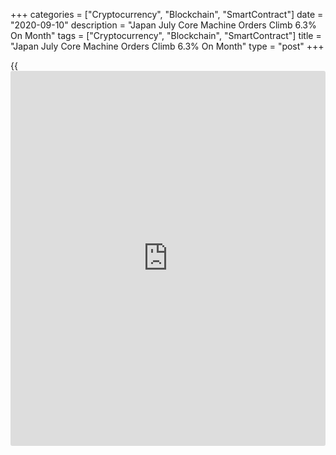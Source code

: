 +++
categories = ["Cryptocurrency", "Blockchain", "SmartContract"]
date = "2020-09-10"
description = "Japan July Core Machine Orders Climb 6.3% On Month"
tags = ["Cryptocurrency", "Blockchain", "SmartContract"]
title = "Japan July Core Machine Orders Climb 6.3% On Month"
type = "post"
+++

{{<iframe id="large-banner" src="https://www.bounty.group/#slide=24.0" width="100%" height="600" scrolling="no" style="border: 0px solid rgb(216, 221, 230); border-radius: 3px;">}}

The total value of core machine orders in Japan gained a seasonally
adjusted 6.3 percent on month in July, the Cabinet Office said on
Thursday - coming in at 751.3 billion yen.

That beat expectations for an increase of 1.9 percent following the 7.6
percent decline in June.

On a yearly basis, core machine orders dropped 16.2 percent - also
beating forecasts for a fall of 18.3 percent after tumbling 22.5 percent
in the previous month.

Government orders plummeted 30.4 percent on month and 18.5 percent on
year in July, while orders from overseas gained 13.8 percent on month
and sank 25.3 percent on year.

Orders from agencies rose 2.3 percent on month and dropped 15.0 percent
on year.

For the third quarter of 2020, core machine orders are forecast to have
fallen 1.9 percent on quarter and 15.5 percent on year.

The total value of machinery orders received by 280 manufacturers
operating in Japan - including volatile ones for ships and those from
electric power companies - increased by 7.0 percent in July from the
previous month and fell 19.4 percent on year.

For comments and feedback [contact](https://www.playgroundfx.com/contact/): editorial@rtt[news](https://www.letsplayfx.com/blog/forex-news-website/).com

[Economic News][1]

 **What parts of the world are seeing the best (and worst) economic
performances lately? Click[here][2] to check out our [Econ Scorecard][2]
and find out! See up-to-the-moment [ranking](https://www.playgroundfx.com/blog/crypto-exchange-ranking/)s for the best and worst
performers in [GDP][3], [unemployment rate][4], [inflation][2] and much
more.**

   1. www.rtt[news](https://www.letsplayfx.com/blog/forex-news-website/).com/Content/EconomicNews.aspx
   2. www.rtt[news](https://www.letsplayfx.com/blog/forex-news-website/).com/economic-scorecard/world-rank/CPI/highest-performance.aspx
   3. www.rtt[news](https://www.letsplayfx.com/blog/forex-news-website/).com/economic-scorecard/world-rank/GDP/highest-performance.aspx
   4. www.rtt[news](https://www.letsplayfx.com/blog/forex-news-website/).com/economic-scorecard/world-rank/unemployment-rate/lowest-performance.aspx